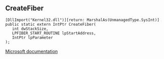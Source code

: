 ## CreateFiber

```
[DllImport("Kernel32.dll")][return: MarshalAs(UnmanagedType.SysInt)]
public static extern IntPtr CreateFiber(
   int dwStackSize,
   LPFIBER_START_ROUTINE lpStartAddress,
   IntPtr lpParameter
);
```

[Microsoft documentation](https://docs.microsoft.com/en-us/windows/win32/api/processthreadsapi/nf-processthreadsapi-createfiber)

